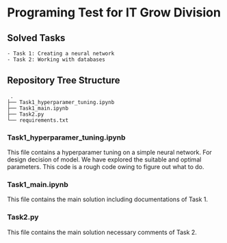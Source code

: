 # Programing Test for IT Grow Division

## Solved Tasks
    - Task 1: Creating a neural network
    - Task 2: Working with databases

## Repository Tree Structure
```
 .
├── Task1_hyperparamer_tuning.ipynb
├── Task1_main.ipynb
├── Task2.py
└── requirements.txt
```


### Task1_hyperparamer_tuning.ipynb

This file contains a hyperparamer tuning on a simple neural network. For design decision of model. We have explored the suitable and optimal parameters. This code is a rough code owing to figure out what to do. 

### Task1_main.ipynb

This file contains the main solution including documentations of Task 1. 

### Task2.py

This file contains the main solution necessary comments of Task 2. 


